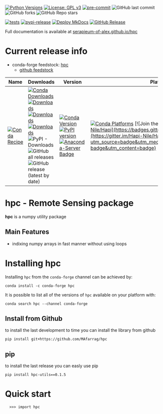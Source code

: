 [![Python Versions](https://img.shields.io/pypi/pyversions/hpc.png)](https://img.shields.io/pypi/pyversions/hpc)
[![License: GPL v3](https://img.shields.io/badge/License-GPLv3-blue.svg)](https://www.gnu.org/licenses/gpl-3.0)
[![pre-commit](https://img.shields.io/badge/pre--commit-enabled-brightgreen?logo=pre-commit&logoColor=white)](https://github.com/pre-commit/pre-commit)
![GitHub last commit](https://img.shields.io/github/last-commit/Serapieum-of-alex/hpc)
![GitHub forks](https://img.shields.io/github/forks/Serapieum-of-alex/hpc?style=social)
![GitHub Repo stars](https://img.shields.io/github/stars/Serapieum-of-alex/hpc?style=social)

[![tests](https://github.com/Serapieum-of-alex/hpc/actions/workflows/tests.yml/badge.svg)](https://github.com/Serapieum-of-alex/hpc/actions/workflows/tests.yml)
[![pypi-release](https://github.com/Serapieum-of-alex/hpc/actions/workflows/pypi-release.yml/badge.svg)](https://github.com/Serapieum-of-alex/hpc/actions/workflows/pypi-release.yml)
[![Deploy MkDocs](https://github.com/Serapieum-of-alex/hpc/actions/workflows/github-pages-mkdocs.yml/badge.svg)](https://github.com/Serapieum-of-alex/hpc/actions/workflows/github-pages-mkdocs.yml)
[![GitHub Release](https://github.com/Serapieum-of-alex/hpc/actions/workflows/create-release.yml/badge.svg)](https://github.com/Serapieum-of-alex/hpc/actions/workflows/create-release.yml)

Full documentation is available at [serapieum-of-alex.github.io/hpc](https://serapieum-of-alex.github.io/hpc//)

Current release info
====================
- conda-forge feedstock: [hpc](https://anaconda.org/conda-forge/hpc)
  - [github feedstock](https://github.com/conda-forge/hpc-feedstock)

| Name | Downloads                                                                                                                                                                                                                                                                                                                                                                                                                                                                                                                                                                                                                                                                            | Version                                                                                                                                                                                                                                                                                                                               | Platforms |
| --- |--------------------------------------------------------------------------------------------------------------------------------------------------------------------------------------------------------------------------------------------------------------------------------------------------------------------------------------------------------------------------------------------------------------------------------------------------------------------------------------------------------------------------------------------------------------------------------------------------------------------------------------------------------------------------------------|---------------------------------------------------------------------------------------------------------------------------------------------------------------------------------------------------------------------------------------------------------------------------------------------------------------------------------------| --- |
| [![Conda Recipe](https://img.shields.io/badge/recipe-hpc-green.svg)](https://anaconda.org/conda-forge/hpc) | [![Conda Downloads](https://img.shields.io/conda/dn/conda-forge/hpc.svg)](https://anaconda.org/conda-forge/hpc) [![Downloads](https://pepy.tech/badge/hpc-utils)](https://pepy.tech/project/hpc) [![Downloads](https://pepy.tech/badge/hpc-utils/month)](https://pepy.tech/project/hpc)  [![Downloads](https://pepy.tech/badge/hpc-utils/week)](https://pepy.tech/project/hpc)  ![PyPI - Downloads](https://img.shields.io/pypi/dd/hpc-utils?color=blue&style=flat-square) ![GitHub all releases](https://img.shields.io/github/downloads/Serapieum-of-alex/hpc/total) ![GitHub release (latest by date)](https://img.shields.io/github/downloads/Serapieum-of-alex/hpc/0.1.4/total) | [![Conda Version](https://img.shields.io/conda/vn/conda-forge/hpc.svg)](https://anaconda.org/conda-forge/hpc) [![PyPI version](https://badge.fury.io/py/hpc-utils.svg)](https://badge.fury.io/py/hpc-utils) [![Anaconda-Server Badge](https://anaconda.org/conda-forge/hpc/badges/version.svg)](https://anaconda.org/conda-forge/hpc) | [![Conda Platforms](https://img.shields.io/conda/pn/conda-forge/hpc.svg)](https://anaconda.org/conda-forge/hpc) [![Join the chat at https://gitter.im/Hapi-Nile/Hapi](https://badges.gitter.im/Hapi-Nile/Hapi.svg)](https://gitter.im/Hapi-Nile/Hapi?utm_source=badge&utm_medium=badge&utm_campaign=pr-badge&utm_content=badge) |

hpc - Remote Sensing package
=====================================================================
**hpc** is a numpy utility package

Main Features
-------------
  - indixing numpy arrays in fast manner without using loops


Installing hpc
===============

Installing `hpc` from the `conda-forge` channel can be achieved by:

```
conda install -c conda-forge hpc
```

It is possible to list all of the versions of `hpc` available on your platform with:

```
conda search hpc --channel conda-forge
```

## Install from Github
to install the last development to time you can install the library from github
```
pip install git+https://github.com/MAfarrag/hpc
```

## pip
to install the last release you can easly use pip
```
pip install hpc-utils==0.1.5
```

Quick start
===========

```
  >>> import hpc
```
